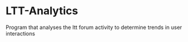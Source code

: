 # LTT-Analytics
Program that analyses the ltt forum activity to determine trends in user interactions
